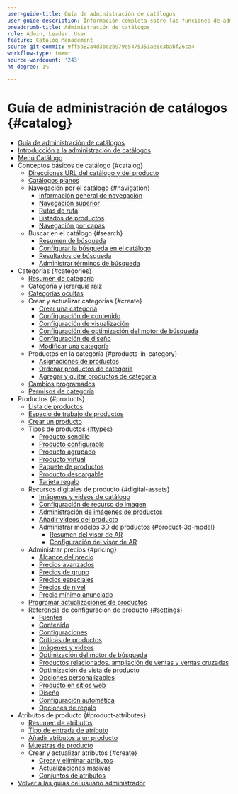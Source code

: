 ```yaml
---
user-guide-title: Guía de administración de catálogos
user-guide-description: Información completa sobre las funciones de administración de catálogos para administradores de Adobe Commerce y Magento Open Source y especialistas en marketing de comercio electrónico.
breadcrumb-title: Administración de catálogos
role: Admin, Leader, User
feature: Catalog Management
source-git-commit: 9ff5a82a4d3bd2b979e5475351ae6c3babf26ca4
workflow-type: tm+mt
source-wordcount: '243'
ht-degree: 1%

---
```



# Guía de administración de catálogos {#catalog}

+ [Guía de administración de catálogos](guide-overview.md)
+ [Introducción a la administración de catálogos](introduction.md)
+ [Menú Catálogo](catalog-menu.md)
+ Conceptos básicos de catálogo {#catalog}
   + [Direcciones URL del catálogo y del producto](catalog-urls.md)
   + [Catálogos planos](catalog-flat.md)
   + Navegación por el catálogo {#navigation}
      + [Información general de navegación](navigation.md)
      + [Navegación superior](navigation-top.md)
      + [Rutas de ruta](navigation-breadcrumb-trail.md)
      + [Listados de productos](navigation-product-listings.md)
      + [Navegación por capas](navigation-layered.md)
   + Buscar en el catálogo {#search}
      + [Resumen de búsqueda](search.md)
      + [Configurar la búsqueda en el catálogo](search-configuration.md)
      + [Resultados de búsqueda](search-results.md)
      + [Administrar términos de búsqueda](search-terms.md)
+ Categorías {#categories}
   + [Resumen de categoría](categories.md)
   + [Categoría y jerarquía raíz](category-root.md)
   + [Categorías ocultas](category-hidden.md)
   + Crear y actualizar categorías {#create}
      + [Crear una categoría](category-create.md)
      + [Configuración de contenido](categories-content-settings.md)
      + [Configuración de visualización](categories-display-settings.md)
      + [Configuración de optimización del motor de búsqueda](categories-search-engine-optimization.md)
      + [Configuración de diseño](categories-custom-design.md)
      + [Modificar una categoría](category-modify.md)
   + Productos en la categoría {#products-in-category}
      + [Asignaciones de productos](categories-product-assignments.md)
      + [Ordenar productos de categoría](category-products-sort.md)
      + [Agregar y quitar productos de categoría](category-products-add.md)
   + [Cambios programados](category-scheduled-changes.md)
   + [Permisos de categoría](category-permissions.md)
+ Productos {#products}
   + [Lista de productos](products-list.md)
   + [Espacio de trabajo de productos](product-workspace.md)
   + [Crear un producto](product-create.md)
   + Tipos de productos {#types}
      + [Producto sencillo](product-create-simple.md)
      + [Producto configurable](product-create-configurable.md)
      + [Producto agrupado](product-create-grouped.md)
      + [Producto virtual](product-create-virtual.md)
      + [Paquete de productos](product-create-bundle.md)
      + [Producto descargable](product-create-downloadable.md)
      + [Tarjeta regalo](product-gift-card-create.md)
   + Recursos digitales de producto {#digital-assets}
      + [Imágenes y vídeos de catálogo](catalog-images-video.md)
      + [Configuración de recurso de imagen](product-image-config.md)
      + [Administración de imágenes de productos](product-image.md)
      + [Añadir vídeos del producto](product-video.md)
      + Administrar modelos 3D de productos {#product-3d-model}
         + [Resumen del visor de AR](ar-viewer-overview.md)
         + [Configuración del visor de AR](ar-viewer-setup.md)
   + Administrar precios {#pricing}
      + [Alcance del precio](catalog-price-scope.md)
      + [Precios avanzados](pricing-advanced.md)
      + [Precios de grupo](product-price-group.md)
      + [Precios especiales](product-price-special.md)
      + [Precios de nivel](product-price-tier.md)
      + [Precio mínimo anunciado](product-price-minimum-advertised.md)
   + [Programar actualizaciones de productos](product-scheduled-changes.md)
   + Referencia de configuración de producto {#settings}
      + [Fuentes](sources.md)
      + [Contenido](product-content.md)
      + [Configuraciones](product-configurations.md)
      + [Críticas de productos](settings-advanced-product-reviews.md)
      + [Imágenes y vídeos](product-images-and-video.md)
      + [Optimización del motor de búsqueda](product-search-engine-optimization.md)
      + [Productos relacionados, ampliación de ventas y ventas cruzadas](related-products-up-sells-cross-sells.md)
      + [Optimización de vista de producto](product-view-optimization.md)
      + [Opciones personalizables](settings-advanced-custom-options.md)
      + [Producto en sitios web](settings-basic-websites.md)
      + [Diseño](settings-advanced-design.md)
      + [Configuración automática](product-autosettings.md)
      + [Opciones de regalo](product-gift-options.md)
+ Atributos de producto {#product-attributes}
   + [Resumen de atributos](product-attributes.md)
   + [Tipo de entrada de atributo](attributes-input-types.md)
   + [Añadir atributos a un producto](product-attributes-add.md)
   + [Muestras de producto](swatches.md)
   + Crear y actualizar atributos {#create}
      + [Crear y eliminar atributos](attribute-product-create.md)
      + [Actualizaciones masivas](bulk-product-attribute-update.md)
      + [Conjuntos de atributos](attribute-sets.md)
+ [Volver a las guías del usuario administrador](https://experienceleague.adobe.com/en/docs/commerce-admin/user-guides/home)

